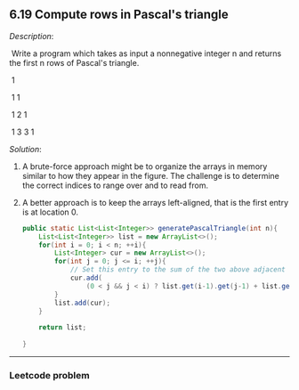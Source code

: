 ## 6.19 Compute rows in Pascal's triangle

*Description*:

​		Write a program which takes as input a nonnegative integer n and returns the first n rows of Pascal's triangle.

​									 1

​								1        1

​						    1       2      1

​				    	1     3        3     1

*Solution*:

1. A brute-force approach might be to organize the arrays in memory similar to how they appear in the figure. The challenge is to determine the correct indices to range over and to read from.

2. A better approach is to keep the arrays left-aligned, that is the first entry is at location 0. 

   ```java
   public static List<List<Integer>> generatePascalTriangle(int n){
       List<List<Integer>> list = new ArrayList<>();
       for(int i = 0; i < n; ++i){
           List<Integer> cur = new ArrayList<>();
           for(int j = 0; j <= i; ++j){
               // Set this entry to the sum of the two above adjacent entries if exist
               cur.add(
                   (0 < j && j < i) ? list.get(i-1).get(j-1) + list.get(i-1).get(j): 1);
           }
           list.add(cur);
       }
       
       return list;
       
   }
   ```

   

***

### Leetcode problem

